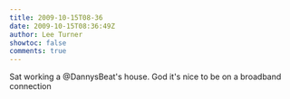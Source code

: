 ```yaml
---
title: 2009-10-15T08-36
date: 2009-10-15T08:36:49Z
author: Lee Turner
showtoc: false
comments: true
---
```


Sat working a @DannysBeat's house.  God it's nice to be on a broadband connection

